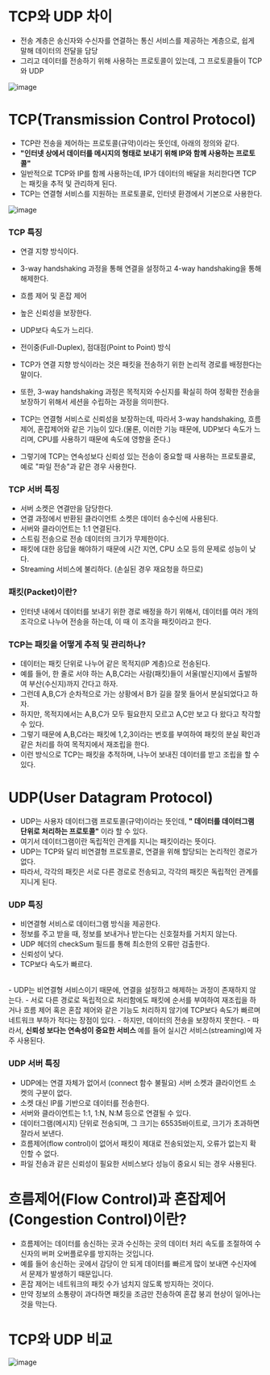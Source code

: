 <h1> TCP와 UDP 차이 </h1>

- 전송 계층은 송신자와 수신자를 연결하는 통신 서비스를 제공하는 계층으로, 쉽게 말해 데이터의 전달을 담당
- 그리고 데이터를 전송하기 위해 사용하는 프로토콜이 있는데, 그 프로토콜들이 TCP와 UDP

![image](https://user-images.githubusercontent.com/62228401/221562329-99688a08-0541-42c4-b75a-ec1c9fe84621.png)

<h1> TCP(Transmission Control Protocol) </h1>

- TCP란 전송을 제어하는 프로토콜(규약)이라는 뜻인데, 아래의 정의와 같다.
- <b> "인터넷 상에서 데이터를 메시지의 형태로 보내기 위해 IP와 함께 사용하는 프로토콜" </b>
- 일반적으로 TCP와 IP를 함께 사용하는데, IP가 데이터의 배달을 처리한다면 TCP는 패킷을 추적 및 관리하게 된다.
- TCP는 연결형 서비스를 지원하는 프로토콜로, 인터넷 환경에서 기본으로 사용한다.

![image](https://user-images.githubusercontent.com/62228401/221562837-b17a0e9e-4381-4f4f-bed1-30b47ffc78fa.png)

<h3> TCP 특징 </h3>

- 연결 지향 방식이다.
- 3-way handshaking 과정을 통해 연결을 설정하고 4-way handshaking을 통해 해제한다.
- 흐름 제어 및 혼잡 제어
- 높은 신뢰성을 보장한다.
- UDP보다 속도가 느리다.
- 전이중(Full-Duplex), 점대점(Point to Point) 방식

- TCP가 연결 지향 방식이라는 것은 패킷을 전송하기 위한 논리적 경로를 배정한다는 말이다.
- 또한, 3-way handshaking 과정은 목적지와 수신지를 확실히 하여 정확한 전송을 보장하기 위해서 세션을 수립하는 과정을 의미한다.
- TCP는 연결형 서비스로 신뢰성을 보장하는데, 따라서 3-way handshaking, 흐름제어, 혼잡제어와 같은 기능이 있다.(물론, 이러한 기능 때문에, UDP보다 속도가 느리며, CPU를 사용하기 때문에 속도에 영향을 준다.)
- 그렇기에 TCP는 연속성보다 신뢰성 있는 전송이 중요할 때 사용하는 프로토콜로, 예로 "파일 전송"과 같은 경우 사용한다.

<h3> TCP 서버 특징 </h3>

- 서버 소켓은 연결만을 담당한다.
- 연결 과정에서 반환된 클라이언트 소켓은 데이터 송수신에 사용된다.
- 서버와 클라이언트는 1:1 연결된다.
- 스트림 전송으로 전송 데이터의 크기가 무제한이다.
- 패킷에 대한 응답을 해야하기 때문에 시간 지연, CPU 소모 등의 문제로 성능이 낮다.
- Streaming 서비스에 불리하다. (손실된 경우 재요청을 하므로)

<h3> 패킷(Packet)이란? </h3>

- 인터넷 내에서 데이터를 보내기 위한 경로 배정을 하기 위해서, 데이터를 여러 개의 조각으로 나누어 전송을 하는데, 이 때 이 조각을 패킷이라고 한다.

<h3> TCP는 패킷을 어떻게 추적 및 관리하나? </h3>

- 데이터는 패킷 단위로 나누어 같은 목적지(IP 계층)으로 전송된다.
- 예를 들어, 한 줄로 서야 하는 A,B,C라는 사람(패킷)들이 서울(발신지)에서 출발하여 부산(수신지)까지 간다고 하자.
- 그런데 A,B,C가 순차적으로 가는 상황에서 B가 길을 잘못 들어서 분실되었다고 하자.
- 하지만, 목적지에서는 A,B,C가 모두 필요한지 모르고 A,C만 보고 다 왔다고 착각할 수 있다.
- 그렇기 때문에 A,B,C라는 패킷에 1,2,3이라는 번호를 부여하여 패킷의 분실 확인과 같은 처리를 하여 목적지에서 재조립을 한다.
- 이런 방식으로 TCP는 패킷을 추적하며, 나누어 보내진 데이터를 받고 조립을 할 수 있다.

<h1> UDP(User Datagram Protocol) </h1>

- UDP는 사용자 데이터그램 프로토콜(규약)이라는 뜻인데, <b> " 데이터를 데이터그램 단위로 처리하는 프로토콜" </b> 이라 할 수 있다.
- 여기서 데이터그램이란 독립적인 관계를 지니는 패킷이라는 뜻이다.
- UDP는 TCP와 달리 비연결형 프로토콜로, 연결을 위해 할당되는 논리적인 경로가 없다.
- 따라서, 각각의 패킷은 서로 다른 경로로 전송되고, 각각의 패킷은 독립적인 관계를 지니게 된다.

<h3> UDP 특징 </h3>

- 비연결형 서비스로 데이터그램 방식을 제공한다.
- 정보를 주고 받을 때, 정보를 보내거나 받는다는 신호절차를 거치지 않는다.
- UDP 헤더의 checkSum 필드를 통해 최소한의 오류만 검출한다.
- 신뢰성이 낮다.
- TCP보다 속도가 빠르다.
<br>
- UDP는 비연결형 서비스이기 때문에, 연결을 설정하고 해제하는 과정이 존재하지 않는다.
- 서로 다른 경로로 독립적으로 처리함에도 패킷에 순서를 부여하여 재조립을 하거나 흐름 제어 혹은 혼잡 제어와 같은 기능도 처리하지 않기에 TCP보다 속도가 빠르며 네트워크 부하가 적다는 장점이 있다.
- 하지만, 데이터의 전송을 보장하지 못한다.
- 따라서, <b> 신뢰성 보다는 연속성이 중요한 서비스 </b> 예를 들어 실시간 서비스(streaming)에 자주 사용된다.

<h3> UDP 서버 특징 </h3>

- UDP에는 연결 자체가 없어서 (connect 함수 불필요) 서버 소켓과 클라이언트 소켓의 구분이 없다.
- 소켓 대신 IP를 기반으로 데이터를 전송한다.
- 서버와 클라이언트는 1:1, 1:N, N:M 등으로 연결될 수 있다.
- 데이터그램(메시지) 단위로 전송되며, 그 크기는 65535바이트로, 크기가 초과하면 잘라서 보낸다.
- 흐름제어(flow control)이 없어서 패킷이 제대로 전송되었는지, 오류가 없는지 확인할 수 없다.
- 파일 전송과 같은 신뢰성이 필요한 서비스보다 성능이 중요시 되는 경우 사용된다.

<h1> 흐름제어(Flow Control)과 혼잡제어(Congestion Control)이란? </h1>

- 흐름제어는 데이터를 송신하는 곳과 수신하는 곳의 데이터 처리 속도를 조절하여 수신자의 버퍼 오버플로우를 방지하는 것입니다.
- 예를 들어 송신하는 곳에서 감당이 안 되게 데이터를 빠르게 많이 보내면 수신자에서 문제가 발생하기 때문입니다.
- 혼잡 제어는 네트워크의 패킷 수가 넘치지 않도록 방지하는 것이다.
- 만약 정보의 소통량이 과다하면 패킷을 조금만 전송하여 혼잡 붕괴 현상이 일어나는 것을 막는다.

<h1> TCP와 UDP 비교 </h1>

![image](https://user-images.githubusercontent.com/62228401/221569406-678f6f83-b356-47c6-b6ff-5f73aaf61b32.png)

